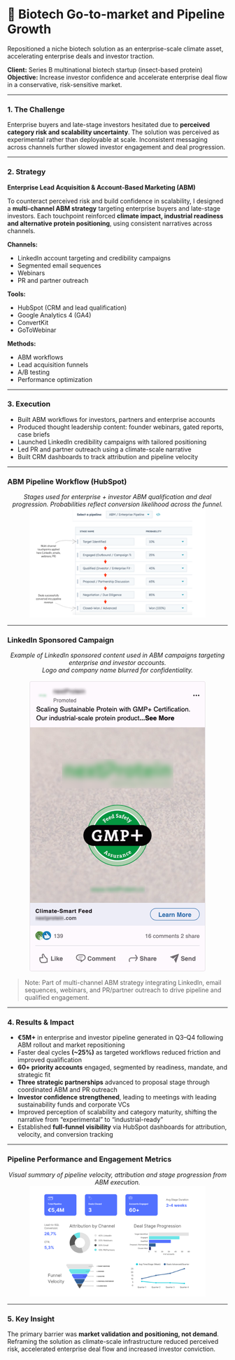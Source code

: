 # 🧬 Biotech Go-to-market and Pipeline Growth
Repositioned a niche biotech solution as an enterprise-scale climate asset, accelerating enterprise deals and investor traction.

**Client:** Series B multinational biotech startup (insect-based protein)  
**Objective:** Increase investor confidence and accelerate enterprise deal flow in a conservative, risk-sensitive market.

---

### 1. The Challenge
Enterprise buyers and late-stage investors hesitated due to **perceived category risk and scalability uncertainty**. The solution was perceived as experimental rather than deployable at scale. Inconsistent messaging across channels further slowed investor engagement and deal progression.

---

### 2. Strategy
**Enterprise Lead Acquisition & Account-Based Marketing (ABM)**

To counteract perceived risk and build confidence in scalability, I designed a **multi-channel ABM strategy** targeting enterprise buyers and late-stage investors. Each touchpoint reinforced **climate impact, industrial readiness and alternative protein positioning**, using consistent narratives across channels.

**Channels:**
* LinkedIn account targeting and credibility campaigns
* Segmented email sequences
* Webinars
* PR and partner outreach

**Tools:**
* HubSpot (CRM and lead qualification)
* Google Analytics 4 (GA4)
* ConvertKit
* GoToWebinar

**Methods:**
* ABM workflows
* Lead acquisition funnels
* A/B testing
* Performance optimization

---

### 3. Execution
* Built ABM workflows for investors, partners and enterprise accounts  
* Produced thought leadership content: founder webinars, gated reports, case briefs  
* Launched LinkedIn credibility campaigns with tailored positioning  
* Led PR and partner outreach using a climate-scale narrative
* Built CRM dashboards to track attribution and pipeline velocity  

---

### ABM Pipeline Workflow (HubSpot)

<p align="center">
<em>Stages used for enterprise + investor ABM qualification and deal progression. Probabilities reflect conversion likelihood across the funnel.</em> 
<img src="abm_pipeline_screenshot.png" alt="HubSpot Pipeline Screenshot" style="width:80%; height:80%;" />
</p>

---
### LinkedIn Sponsored Campaign

<div align="center">
<em>Example of LinkedIn sponsored content used in ABM campaigns targeting enterprise and investor accounts.</em><br>
<em>Logo and company name blurred for confidentiality.</em><br><br>
<img src="Biotech LinkedIn Sponsored Post Screenshot.png" alt="LinkedIn Sponsored Post Screenshot" style="width:; height:;" />
</div>

> Note: Part of multi-channel ABM strategy integrating LinkedIn, email sequences, webinars, and PR/partner outreach to drive pipeline and qualified engagement.

--- 

### 4. Results & Impact

- **€5M+** in enterprise and investor pipeline generated in Q3–Q4 following ABM rollout and market repositioning
- Faster deal cycles **(~25%)** as targeted workflows reduced friction and improved qualification
- **60+ priority accounts** engaged, segmented by readiness, mandate, and strategic fit
- **Three strategic partnerships** advanced to proposal stage through coordinated ABM and PR outreach
- **Investor confidence strengthened**, leading to meetings with leading sustainability funds and corporate VCs
- Improved perception of scalability and category maturity, shifting the narrative from “experimental” to “industrial-ready”
- Established **full-funnel visibility** via HubSpot dashboards for attribution, velocity, and conversion tracking


--- 

### Pipeline Performance and Engagement Metrics

<div align="center">
<em>Visual summary of pipeline velocity, attribution and stage progression from ABM execution.</em><br>
<img src="Pipeline Performance & Engagement Metrics.png" alt="Pipeline Performance Dashboard" style="width:80%; height:80%;" />
</div>

---

### 5. Key Insight
The primary barrier was **market validation and positioning, not demand**. Reframing the solution as climate-scale infrastructure reduced perceived risk, accelerated enterprise deal flow and increased investor conviction.
